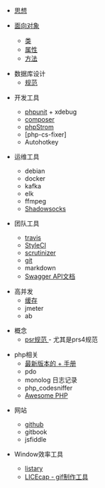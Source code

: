 
* [思想](README.md)

* [面向对象](Object-oriented/README.md)
    + [类](Object-oriented/class.md)
    + [属性](Object-oriented/attribute.md)
    + [方法](Object-oriented/method.md)

+ 数据库设计
    + [规范](Database/README.md)
    
* 开发工具
    + [phpunit](phpunit/readme.md) + xdebug
    + [composer](composer/README.md)
    + [phpStrom](phpStrom/readme.md)
    + [php-cs-fixer]
    + Autohotkey
    
* 运维工具
    + debian
    + docker
    + kafka
    + elk
    + ffmpeg
    + [Shadowsocks](https://i.ssvpn.me/)

* 团队工具
    + [travis](https://travis-ci.org)
    + [StyleCI](StyleCI/README.md)
    + [scrutinizer](https://scrutinizer-ci.com)
    + [git](git/README.md)
    + markdown
    + [Swagger API文档](http://www.ibm.com/developerworks/cn/web/wa-use-swagger-to-document-and-define-restful-apis/index.html)
+ 高并发
    + [缓存](https://community.qingcloud.com/topic/463/%E7%BC%93%E5%AD%98%E7%A9%BF%E9%80%8F-%E5%B9%B6%E5%8F%91%E5%92%8C%E5%A4%B1%E6%95%88-%E6%9D%A5%E8%87%AA%E4%B8%80%E7%BA%BF%E6%9E%B6%E6%9E%84%E5%B8%88%E7%9A%84%E8%A7%A3%E5%86%B3%E6%96%B9%E6%A1%88)
    + jmeter
    + ab
    
* 概念
    + [psr规范 ](https://github.com/PizzaLiu/PHP-FIG) - 尤其是prs4规范
    
+ php相关
    + [最新版本的 + 手册](php/readme.md)
    + pdo
    + monolog 日志记录
    + php_codesniffer
    + [Awesome PHP](https://github.com/CraryPrimitiveMan/awesome-php-zh_CN)

* 网站
    + [github]((https://github.com))
    + gitbook
    + jsfiddle
    
* Window效率工具
    + [listary](http://www.listary.com/)
    + [LICEcap - gif制作工具](http://www.cockos.com/licecap/)